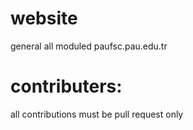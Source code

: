 website
=======

general all moduled paufsc.pau.edu.tr

contributers:
========
all contributions must be pull request only
